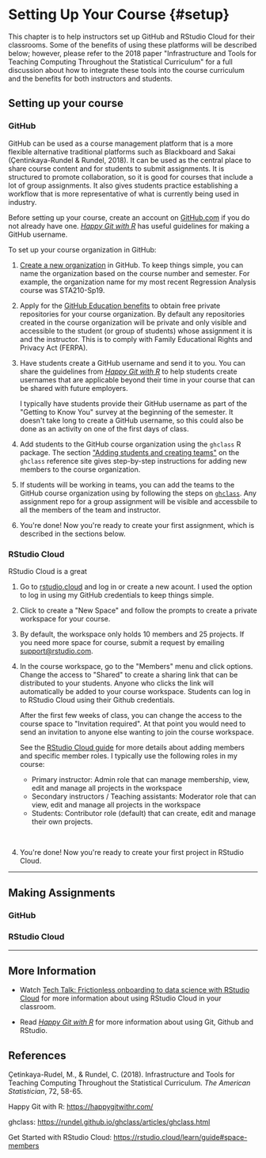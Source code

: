 # Setting Up Your Course {#setup}

This chapter is to help instructors set up GitHub and RStudio Cloud for their classrooms. Some of the benefits of using these platforms will be described below; however, please refer to the 2018 paper "Infrastructure and Tools for Teaching Computing Throughout the Statistical Curriculum" for a full discussion about how to integrate these tools into the course curriculum and the benefits for both instructors and students. 


## Setting up your course

### GitHub

GitHub can be used as a course management platform that is  a more flexible alternative traditional platforms such as Blackboard and Sakai (&Ccedil;entinkaya-Rundel & Rundel, 2018). It can be used as the central place to share course content and for students to submit assignments. It is structured to promote collaboration, so it is good for courses that include a lot of group assignments. It also gives students practice establishing a workflow that is  more representative of what is currently being used in industry.

Before setting up your course, create an account on [GitHub.com](https://github.com/) if you do not already have one. [*Happy Git with R*](https://happygitwithr.com/github-acct.html) has useful guidelines for making a GitHub username.

To set up your course organization in GitHub:  

1. [Create a new organization](https://help.github.com/en/enterprise/2.16/admin/user-management/creating-organizations) in GitHub. To keep things simple, you can name the organization based on the course number and semester. For example, the organization name for my most recent Regression Analysis course was STA210-Sp19.

2.  Apply for the [GitHub Education benefits](https://education.github.com/discount_requests/new) to obtain free private repositories for your course organization. By default any repositories created in the course organization will be private and only visible and accessible  to the student (or group of students) whose assignment it is and the instructor. This is to comply with Family Educational Rights and Privacy Act (FERPA). 

3. Have students create a GitHub username and send it to you. You can share the guidelines from [*Happy Git with R*](https://happygitwithr.com/github-acct.html) to help students create usernames that are applicable beyond their time in your course that can be shared with future employers.

    I typically have students provide their GitHub username as part of the "Getting to Know You" survey at the beginning of the semester. It doesn't take long to create a GitHub username, so this could also be done as an activity on one of the first days of class. 

4. Add students to the GitHub course organization using the `ghclass` R package. The section ["Adding students and creating teams"](https://rundel.github.io/ghclass/articles/ghclass.html) on the `ghclass` reference site gives step-by-step instructions for adding new members to the course organization. 

5. If students will be working in teams, you can add the teams to the GitHub course organization using by following the steps on [`ghclass`](https://rundel.github.io/ghclass/articles/ghclass.html). Any assignment repo for a group assignment will be visible and accessbile to all the members of the team and instructor. 

6. You're done! Now you're ready to create your first assignment, which is described in the sections below. 

### RStudio Cloud

RStudio Cloud is a great

1. Go to [rstudio.cloud](https://rstudio.cloud/) and log in or create a new acount. I used the option to log in using my GitHub credentials to keep things simple. 

2. Click to create a "New Space" and follow the prompts to create a private workspace for your course.

3. By default, the workspace only holds 10 members and 25 projects. If you need more space for course, submit a request by emailing <a href = "mailto: support@rstudio.com">support@rstudio.com</a>.

3. In the course workspace, go to the "Members" menu and click options. Change the access to "Shared" to create a sharing link that can be distributed to your students. Anyone who clicks the link will automatically be added to your course workspace.  Students can log in to RStudio Cloud using their Github credentials. 

    After the first few weeks of class, you can change the access to the course space to "Invitation     required". At that point you would need to send an invitation to anyone else wanting to join the course workspace.
    
    See the [RStudio Cloud guide](https://rstudio.cloud/learn/guide#space-members) for more details about adding members and specific member roles. I typically use the following roles in my course: 
    - Primary instructor: Admin role that can manage membership, view, edit and manage all projects in the workspace
    - Secondary instructors / Teaching assistants: Moderator role that can view, edit and manage all projects in the workspace 
    - Students: Contributor role (default) that can create, edit and manage their own projects.

<br>

4. You're done! Now you're ready to create your first project in RStudio Cloud.

***

## Making Assignments 

### GitHub

### RStudio Cloud

*** 

## More Information

- Watch [Tech Talk: Frictionless onboarding to data science with RStudio Cloud](https://www.causeweb.org/cause/ecots/ecots18/tech-talk/4) for more information about using RStudio Cloud in your classroom. 

- Read [*Happy Git with R*](https://happygitwithr.com/) for more information about using Git, Github and RStudio.

## References 

&Ccedil;etinkaya-Rudel, M., & Rundel, C. (2018). Infrastructure and Tools for Teaching Computing Throughout the Statistical Curriculum. *The American Statistician*, 72, 58-65.

Happy Git with R: https://happygitwithr.com/

ghclass: https://rundel.github.io/ghclass/articles/ghclass.html

Get Started with RStudio Cloud: https://rstudio.cloud/learn/guide#space-members



